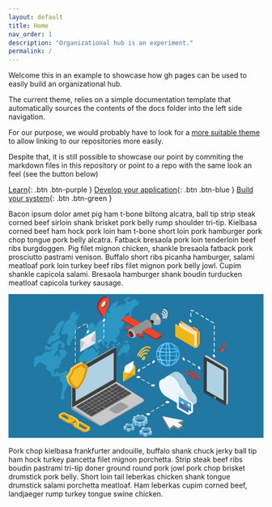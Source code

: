 ```yaml
---
layout: default
title: Home
nav_order: 1
description: "Organizational hub is an experiment."
permalink: /
---
```


Welcome this in an example to showcase how gh pages can be used to easily build an organizational hub.

The current theme, relies on a simple documentation template that automatically sources the contents of the docs folder into the left side navigation.

For our purpose, we would probably have to look for a [more suitable theme](https://jekyllthemes.io) to allow linking to our repositories more easily. 

Despite that, it is still possible to showcase our point by commiting the markdown files in this repository or point to a repo with the same look an feel (see the button below)


[Learn](http://wirepas.com/){: .btn .btn-purple }
[Develop your application](https://organizationhub.github.io/sdk/){: .btn .btn-blue }
[Build your system](https://github.com/wirepas/tutorials){: .btn .btn-green }


Bacon ipsum dolor amet pig ham t-bone biltong alcatra, ball tip strip steak corned beef sirloin shank brisket pork belly rump shoulder tri-tip. Kielbasa corned beef ham hock pork loin ham t-bone short loin pork hamburger pork chop tongue pork belly alcatra. Fatback bresaola pork loin tenderloin beef ribs burgdoggen. Pig filet mignon chicken, shankle bresaola fatback pork prosciutto pastrami venison. Buffalo short ribs picanha hamburger, salami meatloaf pork loin turkey beef ribs filet mignon pork belly jowl. Cupim shankle capicola salami. Bresaola hamburger shank boudin turducken meatloaf capicola turkey sausage.

![an example network](/assets/img/network.jpg)

Pork chop kielbasa frankfurter andouille, buffalo shank chuck jerky ball tip ham hock turkey pancetta filet mignon porchetta. Strip steak beef ribs boudin pastrami tri-tip doner ground round pork jowl pork chop brisket drumstick pork belly. Short loin tail leberkas chicken shank tongue drumstick salami porchetta meatloaf. Ham leberkas cupim corned beef, landjaeger rump turkey tongue swine chicken.
